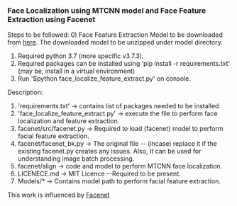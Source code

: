 
### Face Localization using MTCNN model and Face Feature Extraction using Facenet

Steps to be followed:
0) Face Feature Extraction Model to be downloaded from [here](https://drive.google.com/open?id=1EXPBSXwTaqrSC0OhUdXNmKSh9qJUQ55-). The downloaded model to be unzipped under model directory.
1) Required python 3.7 (more specific v3.7.3).  
2) Required packages can be installed using 'pip install -r requirements.txt' (may be, install in a virtual environment)  
3) Run '$python face_localize_feature_extract.py' on console. 
 
 
Description:

1) 'requirements.txt' -> contains list of packages needed to be installed.
2) 'face_localize_feature_extract.py' -> execute the file to perform face localization and feature extraction.
3) facenet/src/facenet.py -> Required to load (facenet) model to perform facial feature extraction.  
4) facenet/facenet_bk.py -> The original file -- (incase) replace it if the existing facenet.py creates any issues. Also, It can be used for understanding image batch processing.   
5) facenet/align -> code and model to perform MTCNN face localization.
6) LICENECE.md -> MIT Licence --Required to be present.
7) Models/* -> Contains model path to perform facial feature extraction. 


This work is influenced by [Facenet](https://github.com/davidsandberg/facenet)


